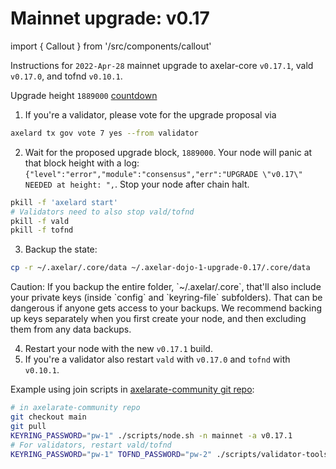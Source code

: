 # Mainnet upgrade: v0.17

import { Callout } from '/src/components/callout'

Instructions for `2022-Apr-28` mainnet upgrade to axelar-core `v0.17.1`, vald `v0.17.0`, and tofnd `v0.10.1`.

Upgrade height `1889000` [countdown](https://testnet.mintscan.io/axelar-testnet/blocks/1889000)

1. If you're a validator, please vote for the upgrade proposal via

```bash
axelard tx gov vote 7 yes --from validator
```

2. Wait for the proposed upgrade block, `1889000`. Your node will panic at that block height with a log: `{"level":"error","module":"consensus","err":"UPGRADE \"v0.17\" NEEDED at height: ",`. Stop your node after chain halt.

```bash
pkill -f 'axelard start'
# Validators need to also stop vald/tofnd
pkill -f vald
pkill -f tofnd
```

3. Backup the state:

```bash
cp -r ~/.axelar/.core/data ~/.axelar-dojo-1-upgrade-0.17/.core/data
```

<Callout type="warning" emoji="⚠️">
  Caution: If you backup the entire folder, `~/.axelar/.core`, that'll also include your private keys (inside `config` and `keyring-file` subfolders). That can be dangerous if anyone gets access to your backups. We recommend backing up keys separately when you first create your node, and then excluding them from any data backups.
</Callout>

4. Restart your node with the new `v0.17.1` build.
5. If you're a validator also restart `vald` with `v0.17.0` and `tofnd` with `v0.10.1`.

Example using join scripts in [axelarate-community git repo](https://github.com/axelarnetwork/axelarate-community):

```bash
# in axelarate-community repo
git checkout main
git pull
KEYRING_PASSWORD="pw-1" ./scripts/node.sh -n mainnet -a v0.17.1
# For validators, restart vald/tofnd
KEYRING_PASSWORD="pw-1" TOFND_PASSWORD="pw-2" ./scripts/validator-tools-host.sh -a v0.17.0 -q v0.10.1 -n mainnet
```
